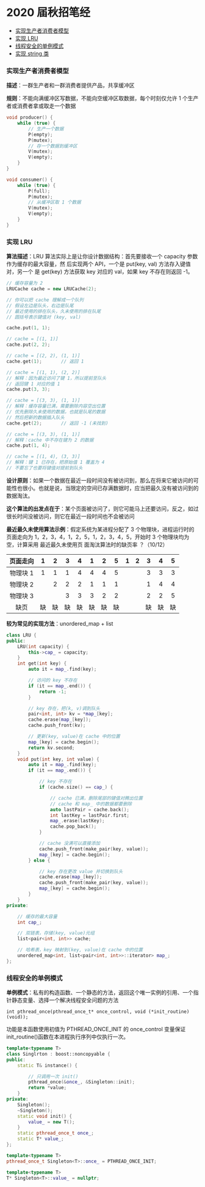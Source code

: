 # 2020 届秋招笔经

* [实现生产者消费者模型](#实现生产者消费者模型)
* [实现 LRU](#实现-lru)
* [线程安全的单例模式](#线程安全的单例模式)
* [实现 string 类](#实现-string-类)

### 实现生产者消费者模型

**描述**：一群生产者和一群消费者提供产品，共享缓冲区

**规则**：不能向满缓冲区写数据，不能向空缓冲区取数据，每个时刻仅允许 1 个生产者或消费者拿或取走一个数据

```cpp
void producer() {
    while (true) {
        // 生产一个数据
        P(empty);
        P(mutex);
        // 存一个数据到缓冲区
        V(mutex);
        V(empty);
    }
}

void consumer() {
    while (true) {
        P(full);
        P(mutex);
        // 从缓冲区取 1 个数据
        V(mutex);
        V(empty);
    }
}
```

### 实现 LRU

**算法描述**：LRU 算法实际上是让你设计数据结构：首先要接收一个 capacity 参数作为缓存的最大容量，然
后实现两个 API，一个是 put(key, val) 方法存入键值对，另一个
是 get(key) 方法获取 key 对应的 val，如果 key 不存在则返回 -1。

```cpp
// 缓存容量为 2
LRUCache cache = new LRUCache(2);

// 你可以把 cache 理解成一个队列
// 假设左边是队头，右边是队尾
// 最近使用的排在队头，久未使用的排在队尾
// 圆括号表示键值对 (key, val)

cache.put(1, 1);

// cache = [(1, 1)]
cache.put(2, 2);

// cache = [(2, 2), (1, 1)]
cache.get(1);       // 返回 1

// cache = [(1, 1), (2, 2)]
// 解释：因为最近访问了键 1，所以提前至队头
// 返回键 1 对应的值 1
cache.put(3, 3);

// cache = [(3, 3), (1, 1)]
// 解释：缓存容量已满，需要删除内容空出位置
// 优先删除久未使用的数据，也就是队尾的数据
// 然后把新的数据插入队头
cache.get(2);       // 返回 -1 (未找到)

// cache = [(3, 3), (1, 1)]
// 解释：cache 中不存在键为 2 的数据
cache.put(1, 4);    

// cache = [(1, 4), (3, 3)]
// 解释：键 1 已存在，把原始值 1 覆盖为 4
// 不要忘了也要将键值对提前到队头
```

**设计原则**：如果一个数据在最近一段时间没有被访问到，那么在将来它被访问的可能性也很小。也就是说，当限定的空间已存满数据时，应当把最久没有被访问到的数据淘汰。

**这个算法的出发点在于**：某个页面被访问了，则它可能马上还要访问，反之，如过很长时间没被访问，则它在最近一段时间也不会被访问

**最近最久未使用算法示例**：假定系统为某进程分配了 3 个物理块，进程运行时的页面走向为 1，2，3，4，1，2，5，1，2，3，4，5，开始时 3 个物理块均为空，计算采用 最近最久未使用页
面淘汰算法时的缺页率 ？（10/12）

| 页面走向 |  1   |  2   |  3   |  4   |  1   |  2   |  5   |  1   |  2   |  3   |  4   |  5   |
| :------: | :--: | :--: | :--: | :--: | :--: | :--: | :--: | :--: | :--: | :--: | :--: | :--: |
| 物理块 1 |  1   |  1   |  1   |  4   |  4   |  4   |  5   |      |      |  3   |  3   |  3   |
| 物理块 2 |      |  2   |  2   |  2   |  1   |  1   |  1   |      |      |  1   |  4   |  4   |
| 物理块 3 |      |      |  3   |  3   |  3   |  2   |  2   |      |      |  2   |  2   |  5   |
|   缺页   |  缺  |  缺  |  缺  |  缺  |  缺  |  缺  |  缺  |      |      |  缺  |  缺  |  缺  |

**较为常见的实现方法**：unordered_map + list

```cpp
class LRU {
public:
    LRU(int capacity) {
        this->cap_ = capacity;
    }
    int get(int key) {
        auto it = map_.find(key);

        // 访问的 key 不存在
        if (it == map_.end()) {
            return -1;
        }

        // key 存在，把(k, v)调到队头
        pair<int, int> kv = *map_[key];
        cache.erase(map_[key]);
        cache.push_front(kv);

        // 更新(key, value)在 cache 中的位置
        map_[key] = cache.begin();
        return kv.second;
    }
    void put(int key, int value) {
        auto it = map_.find(key);
        if (it == map_.end()) {

            // key 不存在
            if (cache.size() == cap_) {

                // cache 已满，删除尾部的键值对腾出位置
                // cache 和 map_ 中的数据都要删除
                auto lastPair = cache.back();
                int lastKey = lastPair.first;
                map_.erase(lastKey);
                cache.pop_back();
            }

            // cache 没满可以直接添加
            cache.push_front(make_pair(key, value));
            map_[key] = cache.begin();
        } else {

            // key 存在更改 value 并切换到队头
            cache.erase(map_[key]);
            cache.push_front(make_pair(key, value));
            map_[key] = cache.begin();
        }
    }
private:

    // 缓存的最大容量
    int cap_;

    // 双链表，存储(key, value)元组
    list<pair<int, int>> cache;

    // 哈希表，key 映射到(key, value)在 cache 中的位置
    unordered_map<int, list<pair<int, int>>::iterator> map_;
};
```

### 线程安全的单例模式

**单例模式**：私有的构造函数、一个静态的方法，返回这个唯一实例的引用、一个指针静态变量、选择一个解决线程安全问题的方法

`int pthread_once(pthread_once_t* once_control, void (*init_routine)(void));`

功能是本函数使用初值为 PTHREAD_ONCE_INIT 的 once_control 变量保证 init_routine()函数在本进程执行序列中仅执行一次。

```cpp
template<typename T>
class Singlrton : boost::noncopyable {
public:
    static T& instance() {

        // 只调用一次 init()
        pthread_once(&once_, &Singleton::init);
        return *value;
    }
private:
    Singleton();
    ~Singleton();
    static void init() {
        value_ = new T();
    }
    static pthread_once_t once_;
    static T* value_;
};

template<typename T>
pthread_once_t Singleton<T>::once_ = PTHREAD_ONCE_INIT;

template<typename T>
T* Singleton<T>::value_ = nullptr;
```
